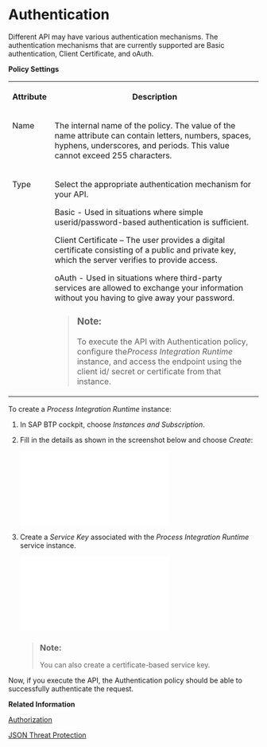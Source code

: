 <!-- loiofa6eec4f9ffc45aa89f8a2155b855ca4 -->

# Authentication

Different API may have various authentication mechanisms. The authentication mechanisms that are currently supported are Basic authentication, Client Certificate, and oAuth.

**Policy Settings**


<table>
<tr>
<th valign="top">

Attribute

</th>
<th valign="top">

Description

</th>
</tr>
<tr>
<td valign="top">

Name

</td>
<td valign="top">

The internal name of the policy. The value of the name attribute can contain letters, numbers, spaces, hyphens, underscores, and periods. This value cannot exceed 255 characters.

</td>
</tr>
<tr>
<td valign="top">

Type

</td>
<td valign="top">

Select the appropriate authentication mechanism for your API.

Basic - Used in situations where simple userid/password-based authentication is sufficient.

Client Certificate – The user provides a digital certificate consisting of a public and private key, which the server verifies to provide access.

oAuth - Used in situations where third-party services are allowed to exchange your information without you having to give away your password.

> ### Note:  
> To execute the API with Authentication policy, configure the*Process Integration Runtime* instance, and access the endpoint using the client id/ secret or certificate from that instance.



</td>
</tr>
</table>

To create a *Process Integration Runtime* instance:

1.  In SAP BTP cockpit, choose *Instances and Subscription*.

2.  Fill in the details as shown in the screenshot below and choose *Create*:

    ![](images/5c02dbf8b8e34d83bb728eaed1c940bc.xml)

3.  Create a *Service Key* associated with the *Process Integration Runtime* service instance.

    ![](images/1c63970786464884ad333952a107fc81.xml)

    > ### Note:  
    > You can also create a certificate-based service key.


Now, if you execute the API, the Authentication policy should be able to successfully authenticate the request.

**Related Information**  


[Authorization](authorization-6658409.md "This policy evaluates whether a user should be permitted to access a protected API.")

[JSON Threat Protection](json-threat-protection-c4991a6.md "Minimizes the risk posed by content-level attacks by enabling specific limits on various JSON structures, such as arrays and strings.")

